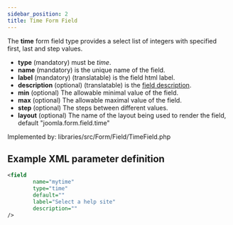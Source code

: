 ```yaml
---
sidebar_position: 2
title: Time Form Field
---
```


The **time** form field type provides a select list of integers with specified first, last and step values.

- **type** (mandatory) must be *time*.
- **name** (mandatory) is the unique name of the field.
- **label** (mandatory) (translatable) is the field html label.
- **description** (optional) (translatable) is the [field description](../standard-form-field-attributes.md#description).
- **min**  (optional) The allowable minimal value of the field.
- **max**  (optional) The allowable maximal value of the field.
- **step**  (optional) The steps between different values.
- **layout**  (optional) The name of the layout being used to render the field, default "joomla.form.field.time"


Implemented by: libraries/src/Form/Field/TimeField.php

## Example XML parameter definition

```xml
<field
        name="mytime" 
        type="time" 
        default="" 
        label="Select a help site" 
        description=""
/>
```
